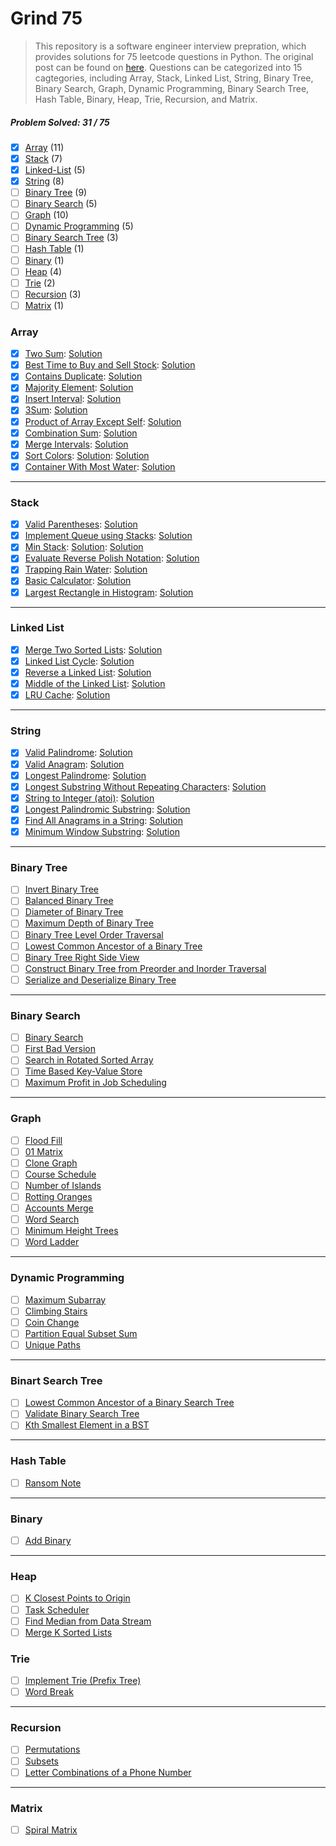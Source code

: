 # Grind 75

> This repository is a software engineer interview prepration, which provides solutions for 75 leetcode questions in Python. The original post can be found on [here](https://www.techinterviewhandbook.org/grind75?grouping=topics&order=difficulty&hours=8). Questions can be categorized into 15 cagtegories, including Array, Stack, Linked List, String, Binary Tree, Binary Search, Graph, Dynamic Programming, Binary Search Tree, Hash Table, Binary, Heap, Trie, Recursion, and Matrix.

##### Problem Solved: 31 / 75

-   [x] [Array](#array) (11)
-   [x] [Stack](#stack) (7)
-   [x] [Linked-List](#linked-list) (5)
-   [x] [String](#string) (8)
-   [ ] [Binary Tree](#binary-tree) (9)
-   [ ] [Binary Search](#binary-search) (5)
-   [ ] [Graph](#graph) (10)
-   [ ] [Dynamic Programming](#dynamic-programming) (5)
-   [ ] [Binary Search Tree](#binary-search-tree) (3)
-   [ ] [Hash Table](#hash-table) (1)
-   [ ] [Binary](#binary) (1)
-   [ ] [Heap](#heap) (4)
-   [ ] [Trie](#trie) (2)
-   [ ] [Recursion](#recursion) (3)
-   [ ] [Matrix](#matrix) (1)

### Array

-   [x] [Two Sum](https://leetcode.com/problems/two-sum): [Solution](/Array/1-TwoSum)
-   [x] [Best Time to Buy and Sell Stock](https://leetcode.com/problems/best-time-to-buy-and-sell-stock): [Solution](/Array/121-BestTimetoBuyandSellStock/)
-   [x] [Contains Duplicate](https://leetcode.com/problems/contains-duplicate): [Solution](/Array/217-ContainsDuplicate/)
-   [x] [Majority Element](https://leetcode.com/problems/majority-element): [Solution](/Array/169-MajorityElement/)
-   [x] [Insert Interval](https://leetcode.com/problems/insert-interval): [Solution](/Array/57-InsertInterval/)
-   [x] [3Sum](https://leetcode.com/problems/3sum/): [Solution](/Array/15-3Sum/)
-   [x] [Product of Array Except Self](https://leetcode.com/problems/product-of-array-except-self): [Solution](/Array/238-ProductofArrayExceptSelf/)
-   [x] [Combination Sum](https://leetcode.com/problems/combination-sum): [Solution](/Array/39-CombinationSum/)
-   [x] [Merge Intervals](https://leetcode.com/problems/merge-intervals): [Solution](/Array/56-MergeIntervals/)
-   [x] [Sort Colors](https://leetcode.com/problems/sort-colors): [Solution](/Array/75-SortColors/): [Solution](/Array/75-SortColors/)
-   [x] [Container With Most Water](https://leetcode.com/problems/container-with-most-water): [Solution](/Array/11-ContainerWithMostWater/)

---

### Stack

-   [x] [Valid Parentheses](https://leetcode.com/problems/valid-parentheses): [Solution](/Stack/20-ValidParentheses/)
-   [x] [Implement Queue using Stacks](https://leetcode.com/problems/implement-queue-using-stacks): [Solution](/Stack/232-ImplementQueueusingStacks/)
-   [x] [Min Stack](https://leetcode.com/problems/min-stack): [Solution](/Stack/232-ImplementQueueusingStacks/): [Solution](/Stack/155-MinStack/)
-   [x] [Evaluate Reverse Polish Notation](https://leetcode.com/problems/evaluate-reverse-polish-notation): [Solution](/Stack/150-EvaluateReversePolishNotation/)
-   [x] [Trapping Rain Water](https://leetcode.com/problems/trapping-rain-water): [Solution](/Stack/42-TrappingRainWater/)
-   [x] [Basic Calculator](https://leetcode.com/problems/basic-calculator): [Solution](/Stack/224-BasicCalculator/)
-   [x] [Largest Rectangle in Histogram](https://leetcode.com/problems/largest-rectangle-in-histogram): [Solution](/Stack/84-LargestRectangleinHistogram/)

---

### Linked List

-   [x] [Merge Two Sorted Lists](https://leetcode.com/problems/merge-two-sorted-lists): [Solution](/Linked%20List/21-MergeTwoSortedLists/)
-   [x] [Linked List Cycle](https://leetcode.com/problems/linked-list-cycle): [Solution](/Linked%20List/141-LinkedListCycle/)
-   [x] [Reverse a Linked List](https://leetcode.com/problems/reverse-linked-list): [Solution](/Linked%20List/206-Reverse-Linked-List/)
-   [x] [Middle of the Linked List](https://leetcode.com/problems/remove-nth-node-from-end-of-list): [Solution](/Linked%20List/876-MiddleoftheLinkedList/)
-   [x] [LRU Cache](https://leetcode.com/problems/reorder-list): [Solution](/Linked%20List/146-LRUCache/)

---

### String

-   [x] [Valid Palindrome](https://leetcode.com/problems/valid-palindrome): [Solution](/String/125-ValidPalindrome/)
-   [x] [Valid Anagram](https://leetcode.com/problems/valid-anagram): [Solution](/String/242-ValidAnagram/)
-   [x] [Longest Palindrome](https://leetcode.com/problems/longest-palindrome): [Solution](/String/409-LongestPalindrome/)
-   [x] [Longest Substring Without Repeating Characters](https://leetcode.com/problems/longest-substring-without-repeating-characters): [Solution](/String/3-LongestSubstringWithoutRepeatingCharacters/)
-   [x] [String to Integer (atoi)](https://leetcode.com/problems/string-to-integer-atoi): [Solution](/String/8-StringtoInteger(atoi)/)
-   [x] [Longest Palindromic Substring](https://leetcode.com/problems/longest-palindromic-substring): [Solution](/String/5-LongestPalindromicSubstring/)
-   [x] [Find All Anagrams in a String](https://leetcode.com/problems/find-all-anagrams-in-a-string): [Solution](/String/438-FindAllAnagramsinaString/)
-   [x] [Minimum Window Substring](https://leetcode.com/problems/minimum-window-substring): [Solution](/String/76-MinimumWindowSubstring/)

---

### Binary Tree

-   [ ] [Invert Binary Tree](https://leetcode.com/problems/invert-binary-tree)
-   [ ] [Balanced Binary Tree](https://leetcode.com/problems/balanced-binary-tree)
-   [ ] [Diameter of Binary Tree](https://leetcode.com/problems/diameter-of-binary-tree)
-   [ ] [Maximum Depth of Binary Tree](https://leetcode.com/problems/maximum-depth-of-binary-tree)
-   [ ] [Binary Tree Level Order Traversal](https://leetcode.com/problems/binary-tree-level-order-traversal)
-   [ ] [Lowest Common Ancestor of a Binary Tree](https://leetcode.com/problems/lowest-common-ancestor-of-a-binary-tree)
-   [ ] [Binary Tree Right Side View](https://leetcode.com/problems/binary-tree-right-side-view)
-   [ ] [Construct Binary Tree from Preorder and Inorder Traversal](https://leetcode.com/problems/construct-binary-tree-from-preorder-and-inorder-traversal)
-   [ ] [Serialize and Deserialize Binary Tree](https://leetcode.com/problems/serialize-and-deserialize-binary-tree)

---

### Binary Search

-   [ ] [Binary Search](https://leetcode.com/problems/binary-search)
-   [ ] [First Bad Version](https://leetcode.com/problems/first-bad-version)
-   [ ] [Search in Rotated Sorted Array](https://leetcode.com/problems/search-in-rotated-sorted-array)
-   [ ] [Time Based Key-Value Store](https://leetcode.com/problems/time-based-key-value-store)
-   [ ] [Maximum Profit in Job Scheduling](https://leetcode.com/problems/maximum-profit-in-job-scheduling)

---

### Graph

-   [ ] [Flood Fill](https://leetcode.com/problems/flood-fill)
-   [ ] [01 Matrix](https://leetcode.com/problems/01-matrix)
-   [ ] [Clone Graph](https://leetcode.com/problems/clone-graph)
-   [ ] [Course Schedule](https://leetcode.com/problems/course-schedule)
-   [ ] [Number of Islands](https://leetcode.com/problems/number-of-islands)
-   [ ] [Rotting Oranges](https://leetcode.com/problems/rotting-oranges)
-   [ ] [Accounts Merge](https://leetcode.com/problems/accounts-merge)
-   [ ] [Word Search](https://leetcode.com/problems/word-search)
-   [ ] [Minimum Height Trees](https://leetcode.com/problems/minimum-height-trees)
-   [ ] [Word Ladder](https://leetcode.com/problems/word-ladder)

---

### Dynamic Programming

-   [ ] [Maximum Subarray](https://leetcode.com/problems/maximum-subarray)
-   [ ] [Climbing Stairs](https://leetcode.com/problems/climbing-stairs)
-   [ ] [Coin Change](https://leetcode.com/problems/coin-change)
-   [ ] [Partition Equal Subset Sum](https://leetcode.com/problems/maximum-subarray)
-   [ ] [Unique Paths](https://leetcode.com/problems/unique-paths)

---

### Binart Search Tree

-   [ ] [Lowest Common Ancestor of a Binary Search Tree](https://leetcode.com/problems/lowest-common-ancestor-of-a-binary-search-tree)
-   [ ] [Validate Binary Search Tree](https://leetcode.com/problems/validate-binary-search-tree)
-   [ ] [Kth Smallest Element in a BST](https://leetcode.com/problems/kth-smallest-element-in-a-bst)

---

### Hash Table

-   [ ] [Ransom Note](https://leetcode.com/problems/ransom-note)

---

### Binary

-   [ ] [Add Binary](https://leetcode.com/problems/add-binary)

---

### Heap

-   [ ] [K Closest Points to Origin](https://leetcode.com/problems/k-closest-points-to-origin)
-   [ ] [Task Scheduler](https://leetcode.com/problems/task-scheduler)
-   [ ] [Find Median from Data Stream](https://leetcode.com/problems/find-median-from-data-stream/)
-   [ ] [Merge K Sorted Lists](https://leetcode.com/problems/merge-k-sorted-lists/)

### Trie

-   [ ] [Implement Trie (Prefix Tree)](https://leetcode.com/problems/implement-trie-prefix-tree)
-   [ ] [Word Break](https://leetcode.com/problems/word-break)

---

### Recursion

-   [ ] [Permutations](https://leetcode.com/problems/permutations)
-   [ ] [Subsets](https://leetcode.com/problems/subsets)
-   [ ] [Letter Combinations of a Phone Number](https://leetcode.com/problems/letter-combinations-of-a-phone-number)

---

### Matrix

-   [ ] [Spiral Matrix](https://leetcode.com/problems/spiral-matrix)
